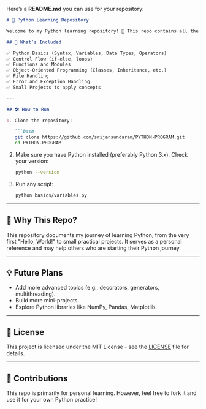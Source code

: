 Here’s a **README.md** you can use for your repository:

```markdown
# 🐍 Python Learning Repository

Welcome to my Python learning repository! 🎉 This repo contains all the Python scripts, notebooks, and projects I created while learning Python. It’s a collection of practice exercises, small projects, and experiments as I explored the language and its ecosystem.

## 🚀 What’s Included

✅ Python Basics (Syntax, Variables, Data Types, Operators)  
✅ Control Flow (if-else, loops)  
✅ Functions and Modules  
✅ Object-Oriented Programming (Classes, Inheritance, etc.)  
✅ File Handling  
✅ Error and Exception Handling  
✅ Small Projects to apply concepts  

---

## 🛠 How to Run

1. Clone the repository:

   ```bash
   git clone https://github.com/srijansundaram/PYTHON-PROGRAM.git
   cd PYTHON-PROGRAM
````

2. Make sure you have Python installed (preferably Python 3.x). Check your version:

   ```bash
   python --version
   ```

3. Run any script:

   ```bash
   python basics/variables.py
   ```

---

## 🌱 Why This Repo?

This repository documents my journey of learning Python, from the very first "Hello, World!" to small practical projects. It serves as a personal reference and may help others who are starting their Python journey.

---

## 💡 Future Plans

* Add more advanced topics (e.g., decorators, generators, multithreading).
* Build more mini-projects.
* Explore Python libraries like NumPy, Pandas, Matplotlib.

---

## 📜 License

This project is licensed under the MIT License - see the [LICENSE](LICENSE) file for details.

---

## 🙌 Contributions

This repo is primarily for personal learning. However, feel free to fork it and use it for your own Python practice!

```


